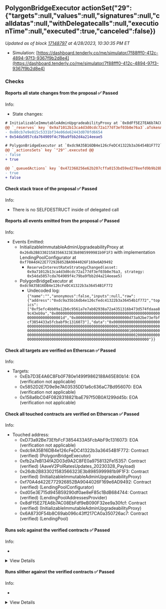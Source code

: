 ## PolygonBridgeExecutor actionSet("29": {"targets":null,"values":null,"signatures":null,"calldatas":null,"withDelegatecalls":null,"executionTime":null,"executed":true,"canceled":false})

_Updated as of block [17148797](https://etherscan.io/block/17148797) at 4/28/2023, 10:30:35 PM ET_

- Simulation: [https://dashboard.tenderly.co/me/simulator/7f88fff0-412c-4894-97f3-9367f9b2d8e4](https://dashboard.tenderly.co/me/simulator/7f88fff0-412c-4894-97f3-9367f9b2d8e4)

### Checks

#### Reports all state changes from the proposal ✅ Passed

Info:

- State changes:

```diff
# InitializableImmutableAdminUpgradeabilityProxy at `0x8dFf5E27EA6b7AC08EbFdf9eB090F32ee9a30fcf` with implementation LendingPool at `0x6A8730F54b8C69ab096c43ff217CA0a350726ac7`
@@ `_reserves` key `0x9a71012b13ca4d3d0cdc72a177df3ef03b0e76a3`.aTokenAddress @@
- 0x80cb7e9e015c5331bf34e06de62443d070fd6654
+ 0x54da5057cda764909f4c79ba9fbb2d4a214eeae5

```

```diff
# PolygonBridgeExecutor at `0xdc9A35B16DB4e126cFeDC41322b3a36454B1F772`
@@ `_actionsSets` key `"29"`.executed @@
- false
+ true

@@ `_queuedActions` key `0x472368256e62b207cffa0153bd59ed278eefd9b9b28b3dee2cc0545a031413e8` @@
- true
+ false

```

#### Check stack trace of the proposal ✅ Passed

Info:

- There is no SELFDESTRUCT inside of delegated call

#### Reports all events emitted from the proposal ✅ Passed

Info:

- Events Emitted:
  - InitializableImmutableAdminUpgradeabilityProxy at `0x26db2B833021583566323E3b8985999981b9F1F3` with implementation LendingPoolConfigurator at `0xf70A4d422E772926852BA9044026F169e6AD9492`
    - `ReserveInterestRateStrategyChanged(asset: 0x9a71012b13ca4d3d0cdc72a177df3ef03b0e76a3, strategy: 0x54da5057cda764909f4c79ba9fbb2d4a214eeae5)`
  - PolygonBridgeExecutor at `0xdc9A35B16DB4e126cFeDC41322b3a36454B1F772`
    - Undecoded log: `{"name":"","anonymous":false,"inputs":null,"raw":{"address":"0xdc9a35b16db4e126cfedc41322b3a36454b1f772","topics":["0xf5efc4bb09a12b6c9561a7e7ab02938a72a4351316b473d574fdaaa89c43eb9a","0x000000000000000000000000000000000000000000000000000000000000001d","0x000000000000000000000000d73a92be73efbfcf3854433a5fcbabf9c1316073"],"data":"0x0000000000000000000000000000000000000000000000000000000000000020000000000000000000000000000000000000000000000000000000000000000100000000000000000000000000000000000000000000000000000000000000200000000000000000000000000000000000000000000000000000000000000000"}}`

#### Check all targets are verified on Etherscan ✅ Passed

Info:

- Targets:
  - 0xEb7D3E4A6C8Fb0F780e1499f9862188A65E80b14: EOA (verification not applicable)
  - 0x5852D2E7D9e9e7A03535DD1a6c636aC7Bd956070: EOA (verification not applicable)
  - 0x158a6bC04F0828318821baE797f50B0A1299d45b: EOA (verification not applicable)

#### Check all touched contracts are verified on Etherscan ✅ Passed

Info:

- Touched address:
  - 0xD73a92Be73EfbFcF3854433A5FcbAbF9c1316073: EOA (verification not applicable)
  - 0xdc9A35B16DB4e126cFeDC41322b3a36454B1F772: Contract (verified) (PolygonBridgeExecutor)
  - 0xfb2a7eB134fA2D03d9A2C8FE0a9758132Fe15357: Contract (verified) (AaveV2PolRatesUpdates_20230328_Payload)
  - 0x26db2B833021583566323E3b8985999981b9F1F3: Contract (verified) (InitializableImmutableAdminUpgradeabilityProxy)
  - 0xf70A4d422E772926852BA9044026F169e6AD9492: Contract (verified) (LendingPoolConfigurator)
  - 0xd05e3E715d945B59290df0ae8eF85c1BdB684744: Contract (verified) (LendingPoolAddressesProvider)
  - 0x8dFf5E27EA6b7AC08EbFdf9eB090F32ee9a30fcf: Contract (verified) (InitializableImmutableAdminUpgradeabilityProxy)
  - 0x6A8730F54b8C69ab096c43ff217CA0a350726ac7: Contract (verified) (LendingPool)

#### Runs solc against the verified contracts ✅ Passed

Info:

-

<details>
<summary>View Details</summary>
<details>
<summary>View warnings for InitializableImmutableAdminUpgradeabilityProxy at `0x26db2B833021583566323E3b8985999981b9F1F3` with implementation LendingPoolConfigurator at `0xf70A4d422E772926852BA9044026F169e6AD9492`</summary>

```
INFO:CryticCompile:Source code not available, try to fetch the bytecode only
```

</details>

<details>
<summary>View warnings for LendingPool at `0x6A8730F54b8C69ab096c43ff217CA0a350726ac7`</summary>

```
INFO:CryticCompile:Source code not available, try to fetch the bytecode only
```

</details>

<details>
<summary>View warnings for InitializableImmutableAdminUpgradeabilityProxy at `0x8dFf5E27EA6b7AC08EbFdf9eB090F32ee9a30fcf` with implementation LendingPool at `0x6A8730F54b8C69ab096c43ff217CA0a350726ac7`</summary>

```
INFO:CryticCompile:Source code not available, try to fetch the bytecode only
```

</details>

<details>
<summary>View warnings for LendingPoolAddressesProvider at `0xd05e3E715d945B59290df0ae8eF85c1BdB684744`</summary>

```
INFO:CryticCompile:Source code not available, try to fetch the bytecode only
```

</details>

<details>
<summary>View warnings for PolygonBridgeExecutor at `0xdc9A35B16DB4e126cFeDC41322b3a36454B1F772`</summary>

```
INFO:CryticCompile:Source code not available, try to fetch the bytecode only
```

</details>

<details>
<summary>View warnings for LendingPoolConfigurator at `0xf70A4d422E772926852BA9044026F169e6AD9492`</summary>

```
INFO:CryticCompile:Source code not available, try to fetch the bytecode only
```

</details>

<details>
<summary>View warnings for AaveV2PolRatesUpdates_20230328_Payload at `0xfb2a7eB134fA2D03d9A2C8FE0a9758132Fe15357`</summary>

```
ERROR:CryticCompile:ParserError: ParserError: Source "aave-address-book/AaveV2Ethereum.sol" not found: File not found. Searched the following locations: "".
 --> src/contracts/mainnet/AaveV2EthwETHIRPayload.sol:4:1:
  |
4 | import {AaveV2Ethereum, AaveV2EthereumAssets} from 'aave-address-book/AaveV2Ethereum.sol';
  | ^^^^^^^^^^^^^^^^^^^^^^^^^^^^^^^^^^^^^^^^^^^^^^^^^^^^^^^^^^^^^^^^^^^^^^^^^^^^^^^^^^^^^^^^^^


ParserError: ParserError: Source "aave-helpers/interfaces/IProposalGenericExecutor.sol" not found: File not found. Searched the following locations: "".
 --> src/contracts/mainnet/AaveV2EthwETHIRPayload.sol:5:1:
  |
5 | import {IProposalGenericExecutor} from 'aave-helpers/interfaces/IProposalGenericExecutor.sol';
  | ^^^^^^^^^^^^^^^^^^^^^^^^^^^^^^^^^^^^^^^^^^^^^^^^^^^^^^^^^^^^^^^^^^^^^^^^^^^^^^^^^^^^^^^^^^^^^^



```

</details>

</details>

#### Runs slither against the verified contracts ✅ Passed

Info:

-

<details>
<summary>View Details</summary>

<details>
<summary>Slither report for InitializableImmutableAdminUpgradeabilityProxy at `0x26db2B833021583566323E3b8985999981b9F1F3` with implementation LendingPoolConfigurator at `0xf70A4d422E772926852BA9044026F169e6AD9492`</summary>

```
Source code not available, try to fetch the bytecode only
Traceback (most recent call last):
  File "/home/runner/.local/lib/python3.10/site-packages/slither/__main__.py", line 837, in main_impl
    ) = process_all(filename, args, detector_classes, printer_classes)
  File "/home/runner/.local/lib/python3.10/site-packages/slither/__main__.py", line 101, in process_all
    ) = process_single(compilation, args, detector_classes, printer_classes)
  File "/home/runner/.local/lib/python3.10/site-packages/slither/__main__.py", line 79, in process_single
    slither = Slither(target, ast_format=ast, **vars(args))
  File "/home/runner/.local/lib/python3.10/site-packages/slither/slither.py", line 114, in __init__
    parser.parse_top_level_from_loaded_json(ast, path)
  File "/home/runner/.local/lib/python3.10/site-packages/slither/solc_parsing/slither_compilation_unit_solc.py", line 205, in parse_top_level_from_loaded_json
    if data_loaded[self.get_key()] == "root":
KeyError: 'name'
ERROR:root:Error in 0x26db2B833021583566323E3b8985999981b9F1F3
ERROR:root:Traceback (most recent call last):
  File "/home/runner/.local/lib/python3.10/site-packages/slither/__main__.py", line 837, in main_impl
    ) = process_all(filename, args, detector_classes, printer_classes)
  File "/home/runner/.local/lib/python3.10/site-packages/slither/__main__.py", line 101, in process_all
    ) = process_single(compilation, args, detector_classes, printer_classes)
  File "/home/runner/.local/lib/python3.10/site-packages/slither/__main__.py", line 79, in process_single
    slither = Slither(target, ast_format=ast, **vars(args))
  File "/home/runner/.local/lib/python3.10/site-packages/slither/slither.py", line 114, in __init__
    parser.parse_top_level_from_loaded_json(ast, path)
  File "/home/runner/.local/lib/python3.10/site-packages/slither/solc_parsing/slither_compilation_unit_solc.py", line 205, in parse_top_level_from_loaded_json
    if data_loaded[self.get_key()] == "root":
KeyError: 'name'

```

</details>

<details>
<summary>Slither report for LendingPool at `0x6A8730F54b8C69ab096c43ff217CA0a350726ac7`</summary>

```
Source code not available, try to fetch the bytecode only
Traceback (most recent call last):
  File "/home/runner/.local/lib/python3.10/site-packages/slither/__main__.py", line 837, in main_impl
    ) = process_all(filename, args, detector_classes, printer_classes)
  File "/home/runner/.local/lib/python3.10/site-packages/slither/__main__.py", line 101, in process_all
    ) = process_single(compilation, args, detector_classes, printer_classes)
  File "/home/runner/.local/lib/python3.10/site-packages/slither/__main__.py", line 79, in process_single
    slither = Slither(target, ast_format=ast, **vars(args))
  File "/home/runner/.local/lib/python3.10/site-packages/slither/slither.py", line 114, in __init__
    parser.parse_top_level_from_loaded_json(ast, path)
  File "/home/runner/.local/lib/python3.10/site-packages/slither/solc_parsing/slither_compilation_unit_solc.py", line 205, in parse_top_level_from_loaded_json
    if data_loaded[self.get_key()] == "root":
KeyError: 'name'
ERROR:root:Error in 0x6A8730F54b8C69ab096c43ff217CA0a350726ac7
ERROR:root:Traceback (most recent call last):
  File "/home/runner/.local/lib/python3.10/site-packages/slither/__main__.py", line 837, in main_impl
    ) = process_all(filename, args, detector_classes, printer_classes)
  File "/home/runner/.local/lib/python3.10/site-packages/slither/__main__.py", line 101, in process_all
    ) = process_single(compilation, args, detector_classes, printer_classes)
  File "/home/runner/.local/lib/python3.10/site-packages/slither/__main__.py", line 79, in process_single
    slither = Slither(target, ast_format=ast, **vars(args))
  File "/home/runner/.local/lib/python3.10/site-packages/slither/slither.py", line 114, in __init__
    parser.parse_top_level_from_loaded_json(ast, path)
  File "/home/runner/.local/lib/python3.10/site-packages/slither/solc_parsing/slither_compilation_unit_solc.py", line 205, in parse_top_level_from_loaded_json
    if data_loaded[self.get_key()] == "root":
KeyError: 'name'

```

</details>

<details>
<summary>Slither report for InitializableImmutableAdminUpgradeabilityProxy at `0x8dFf5E27EA6b7AC08EbFdf9eB090F32ee9a30fcf` with implementation LendingPool at `0x6A8730F54b8C69ab096c43ff217CA0a350726ac7`</summary>

```
Source code not available, try to fetch the bytecode only
Traceback (most recent call last):
  File "/home/runner/.local/lib/python3.10/site-packages/slither/__main__.py", line 837, in main_impl
    ) = process_all(filename, args, detector_classes, printer_classes)
  File "/home/runner/.local/lib/python3.10/site-packages/slither/__main__.py", line 101, in process_all
    ) = process_single(compilation, args, detector_classes, printer_classes)
  File "/home/runner/.local/lib/python3.10/site-packages/slither/__main__.py", line 79, in process_single
    slither = Slither(target, ast_format=ast, **vars(args))
  File "/home/runner/.local/lib/python3.10/site-packages/slither/slither.py", line 114, in __init__
    parser.parse_top_level_from_loaded_json(ast, path)
  File "/home/runner/.local/lib/python3.10/site-packages/slither/solc_parsing/slither_compilation_unit_solc.py", line 205, in parse_top_level_from_loaded_json
    if data_loaded[self.get_key()] == "root":
KeyError: 'name'
ERROR:root:Error in 0x8dFf5E27EA6b7AC08EbFdf9eB090F32ee9a30fcf
ERROR:root:Traceback (most recent call last):
  File "/home/runner/.local/lib/python3.10/site-packages/slither/__main__.py", line 837, in main_impl
    ) = process_all(filename, args, detector_classes, printer_classes)
  File "/home/runner/.local/lib/python3.10/site-packages/slither/__main__.py", line 101, in process_all
    ) = process_single(compilation, args, detector_classes, printer_classes)
  File "/home/runner/.local/lib/python3.10/site-packages/slither/__main__.py", line 79, in process_single
    slither = Slither(target, ast_format=ast, **vars(args))
  File "/home/runner/.local/lib/python3.10/site-packages/slither/slither.py", line 114, in __init__
    parser.parse_top_level_from_loaded_json(ast, path)
  File "/home/runner/.local/lib/python3.10/site-packages/slither/solc_parsing/slither_compilation_unit_solc.py", line 205, in parse_top_level_from_loaded_json
    if data_loaded[self.get_key()] == "root":
KeyError: 'name'

```

</details>

<details>
<summary>Slither report for LendingPoolAddressesProvider at `0xd05e3E715d945B59290df0ae8eF85c1BdB684744`</summary>

```
Source code not available, try to fetch the bytecode only
Traceback (most recent call last):
  File "/home/runner/.local/lib/python3.10/site-packages/slither/__main__.py", line 837, in main_impl
    ) = process_all(filename, args, detector_classes, printer_classes)
  File "/home/runner/.local/lib/python3.10/site-packages/slither/__main__.py", line 101, in process_all
    ) = process_single(compilation, args, detector_classes, printer_classes)
  File "/home/runner/.local/lib/python3.10/site-packages/slither/__main__.py", line 79, in process_single
    slither = Slither(target, ast_format=ast, **vars(args))
  File "/home/runner/.local/lib/python3.10/site-packages/slither/slither.py", line 114, in __init__
    parser.parse_top_level_from_loaded_json(ast, path)
  File "/home/runner/.local/lib/python3.10/site-packages/slither/solc_parsing/slither_compilation_unit_solc.py", line 205, in parse_top_level_from_loaded_json
    if data_loaded[self.get_key()] == "root":
KeyError: 'name'
ERROR:root:Error in 0xd05e3E715d945B59290df0ae8eF85c1BdB684744
ERROR:root:Traceback (most recent call last):
  File "/home/runner/.local/lib/python3.10/site-packages/slither/__main__.py", line 837, in main_impl
    ) = process_all(filename, args, detector_classes, printer_classes)
  File "/home/runner/.local/lib/python3.10/site-packages/slither/__main__.py", line 101, in process_all
    ) = process_single(compilation, args, detector_classes, printer_classes)
  File "/home/runner/.local/lib/python3.10/site-packages/slither/__main__.py", line 79, in process_single
    slither = Slither(target, ast_format=ast, **vars(args))
  File "/home/runner/.local/lib/python3.10/site-packages/slither/slither.py", line 114, in __init__
    parser.parse_top_level_from_loaded_json(ast, path)
  File "/home/runner/.local/lib/python3.10/site-packages/slither/solc_parsing/slither_compilation_unit_solc.py", line 205, in parse_top_level_from_loaded_json
    if data_loaded[self.get_key()] == "root":
KeyError: 'name'

```

</details>

<details>
<summary>Slither report for PolygonBridgeExecutor at `0xdc9A35B16DB4e126cFeDC41322b3a36454B1F772`</summary>

```
Source code not available, try to fetch the bytecode only
Traceback (most recent call last):
  File "/home/runner/.local/lib/python3.10/site-packages/slither/__main__.py", line 837, in main_impl
    ) = process_all(filename, args, detector_classes, printer_classes)
  File "/home/runner/.local/lib/python3.10/site-packages/slither/__main__.py", line 101, in process_all
    ) = process_single(compilation, args, detector_classes, printer_classes)
  File "/home/runner/.local/lib/python3.10/site-packages/slither/__main__.py", line 79, in process_single
    slither = Slither(target, ast_format=ast, **vars(args))
  File "/home/runner/.local/lib/python3.10/site-packages/slither/slither.py", line 114, in __init__
    parser.parse_top_level_from_loaded_json(ast, path)
  File "/home/runner/.local/lib/python3.10/site-packages/slither/solc_parsing/slither_compilation_unit_solc.py", line 205, in parse_top_level_from_loaded_json
    if data_loaded[self.get_key()] == "root":
KeyError: 'name'
ERROR:root:Error in 0xdc9A35B16DB4e126cFeDC41322b3a36454B1F772
ERROR:root:Traceback (most recent call last):
  File "/home/runner/.local/lib/python3.10/site-packages/slither/__main__.py", line 837, in main_impl
    ) = process_all(filename, args, detector_classes, printer_classes)
  File "/home/runner/.local/lib/python3.10/site-packages/slither/__main__.py", line 101, in process_all
    ) = process_single(compilation, args, detector_classes, printer_classes)
  File "/home/runner/.local/lib/python3.10/site-packages/slither/__main__.py", line 79, in process_single
    slither = Slither(target, ast_format=ast, **vars(args))
  File "/home/runner/.local/lib/python3.10/site-packages/slither/slither.py", line 114, in __init__
    parser.parse_top_level_from_loaded_json(ast, path)
  File "/home/runner/.local/lib/python3.10/site-packages/slither/solc_parsing/slither_compilation_unit_solc.py", line 205, in parse_top_level_from_loaded_json
    if data_loaded[self.get_key()] == "root":
KeyError: 'name'

```

</details>

<details>
<summary>Slither report for LendingPoolConfigurator at `0xf70A4d422E772926852BA9044026F169e6AD9492`</summary>

```
Source code not available, try to fetch the bytecode only
Traceback (most recent call last):
  File "/home/runner/.local/lib/python3.10/site-packages/slither/__main__.py", line 837, in main_impl
    ) = process_all(filename, args, detector_classes, printer_classes)
  File "/home/runner/.local/lib/python3.10/site-packages/slither/__main__.py", line 101, in process_all
    ) = process_single(compilation, args, detector_classes, printer_classes)
  File "/home/runner/.local/lib/python3.10/site-packages/slither/__main__.py", line 79, in process_single
    slither = Slither(target, ast_format=ast, **vars(args))
  File "/home/runner/.local/lib/python3.10/site-packages/slither/slither.py", line 114, in __init__
    parser.parse_top_level_from_loaded_json(ast, path)
  File "/home/runner/.local/lib/python3.10/site-packages/slither/solc_parsing/slither_compilation_unit_solc.py", line 205, in parse_top_level_from_loaded_json
    if data_loaded[self.get_key()] == "root":
KeyError: 'name'
ERROR:root:Error in 0xf70A4d422E772926852BA9044026F169e6AD9492
ERROR:root:Traceback (most recent call last):
  File "/home/runner/.local/lib/python3.10/site-packages/slither/__main__.py", line 837, in main_impl
    ) = process_all(filename, args, detector_classes, printer_classes)
  File "/home/runner/.local/lib/python3.10/site-packages/slither/__main__.py", line 101, in process_all
    ) = process_single(compilation, args, detector_classes, printer_classes)
  File "/home/runner/.local/lib/python3.10/site-packages/slither/__main__.py", line 79, in process_single
    slither = Slither(target, ast_format=ast, **vars(args))
  File "/home/runner/.local/lib/python3.10/site-packages/slither/slither.py", line 114, in __init__
    parser.parse_top_level_from_loaded_json(ast, path)
  File "/home/runner/.local/lib/python3.10/site-packages/slither/solc_parsing/slither_compilation_unit_solc.py", line 205, in parse_top_level_from_loaded_json
    if data_loaded[self.get_key()] == "root":
KeyError: 'name'

```

</details>

<details>
<summary>Slither report for AaveV2PolRatesUpdates_20230328_Payload at `0xfb2a7eB134fA2D03d9A2C8FE0a9758132Fe15357`</summary>

```
Traceback (most recent call last):
  File "/home/runner/.local/lib/python3.10/site-packages/slither/__main__.py", line 837, in main_impl
    ) = process_all(filename, args, detector_classes, printer_classes)
  File "/home/runner/.local/lib/python3.10/site-packages/slither/__main__.py", line 90, in process_all
    compilations = compile_all(target, **vars(args))
  File "/home/runner/.local/lib/python3.10/site-packages/crytic_compile/crytic_compile.py", line 643, in compile_all
    compilations.append(CryticCompile(target, **kwargs))
  File "/home/runner/.local/lib/python3.10/site-packages/crytic_compile/crytic_compile.py", line 131, in __init__
    self._compile(**kwargs)
  File "/home/runner/.local/lib/python3.10/site-packages/crytic_compile/crytic_compile.py", line 553, in _compile
    self._platform.compile(self, **kwargs)
  File "/home/runner/.local/lib/python3.10/site-packages/crytic_compile/platform/etherscan.py", line 362, in compile
    solc_standard_json.standalone_compile(filenames, compilation_unit, working_dir=working_dir)
  File "/home/runner/.local/lib/python3.10/site-packages/crytic_compile/platform/solc_standard_json.py", line 66, in standalone_compile
    targets_json = run_solc_standard_json(
  File "/home/runner/.local/lib/python3.10/site-packages/crytic_compile/platform/solc_standard_json.py", line 181, in run_solc_standard_json
    raise InvalidCompilation(solc_exception_str)
crytic_compile.platform.exceptions.InvalidCompilation: ParserError: ParserError: Source "aave-address-book/AaveV2Ethereum.sol" not found: File not found. Searched the following locations: "".
 --> src/contracts/mainnet/AaveV2EthwETHIRPayload.sol:4:1:
  |
4 | import {AaveV2Ethereum, AaveV2EthereumAssets} from 'aave-address-book/AaveV2Ethereum.sol';
  | ^^^^^^^^^^^^^^^^^^^^^^^^^^^^^^^^^^^^^^^^^^^^^^^^^^^^^^^^^^^^^^^^^^^^^^^^^^^^^^^^^^^^^^^^^^


ParserError: ParserError: Source "aave-helpers/interfaces/IProposalGenericExecutor.sol" not found: File not found. Searched the following locations: "".
 --> src/contracts/mainnet/AaveV2EthwETHIRPayload.sol:5:1:
  |
5 | import {IProposalGenericExecutor} from 'aave-helpers/interfaces/IProposalGenericExecutor.sol';
  | ^^^^^^^^^^^^^^^^^^^^^^^^^^^^^^^^^^^^^^^^^^^^^^^^^^^^^^^^^^^^^^^^^^^^^^^^^^^^^^^^^^^^^^^^^^^^^^



ERROR:root:Error in 0xfb2a7eB134fA2D03d9A2C8FE0a9758132Fe15357
ERROR:root:Traceback (most recent call last):
  File "/home/runner/.local/lib/python3.10/site-packages/slither/__main__.py", line 837, in main_impl
    ) = process_all(filename, args, detector_classes, printer_classes)
  File "/home/runner/.local/lib/python3.10/site-packages/slither/__main__.py", line 90, in process_all
    compilations = compile_all(target, **vars(args))
  File "/home/runner/.local/lib/python3.10/site-packages/crytic_compile/crytic_compile.py", line 643, in compile_all
    compilations.append(CryticCompile(target, **kwargs))
  File "/home/runner/.local/lib/python3.10/site-packages/crytic_compile/crytic_compile.py", line 131, in __init__
    self._compile(**kwargs)
  File "/home/runner/.local/lib/python3.10/site-packages/crytic_compile/crytic_compile.py", line 553, in _compile
    self._platform.compile(self, **kwargs)
  File "/home/runner/.local/lib/python3.10/site-packages/crytic_compile/platform/etherscan.py", line 362, in compile
    solc_standard_json.standalone_compile(filenames, compilation_unit, working_dir=working_dir)
  File "/home/runner/.local/lib/python3.10/site-packages/crytic_compile/platform/solc_standard_json.py", line 66, in standalone_compile
    targets_json = run_solc_standard_json(
  File "/home/runner/.local/lib/python3.10/site-packages/crytic_compile/platform/solc_standard_json.py", line 181, in run_solc_standard_json
    raise InvalidCompilation(solc_exception_str)
crytic_compile.platform.exceptions.InvalidCompilation: ParserError: ParserError: Source "aave-address-book/AaveV2Ethereum.sol" not found: File not found. Searched the following locations: "".
 --> src/contracts/mainnet/AaveV2EthwETHIRPayload.sol:4:1:
  |
4 | import {AaveV2Ethereum, AaveV2EthereumAssets} from 'aave-address-book/AaveV2Ethereum.sol';
  | ^^^^^^^^^^^^^^^^^^^^^^^^^^^^^^^^^^^^^^^^^^^^^^^^^^^^^^^^^^^^^^^^^^^^^^^^^^^^^^^^^^^^^^^^^^


ParserError: ParserError: Source "aave-helpers/interfaces/IProposalGenericExecutor.sol" not found: File not found. Searched the following locations: "".
 --> src/contracts/mainnet/AaveV2EthwETHIRPayload.sol:5:1:
  |
5 | import {IProposalGenericExecutor} from 'aave-helpers/interfaces/IProposalGenericExecutor.sol';
  | ^^^^^^^^^^^^^^^^^^^^^^^^^^^^^^^^^^^^^^^^^^^^^^^^^^^^^^^^^^^^^^^^^^^^^^^^^^^^^^^^^^^^^^^^^^^^^^




```

</details>

</details>
